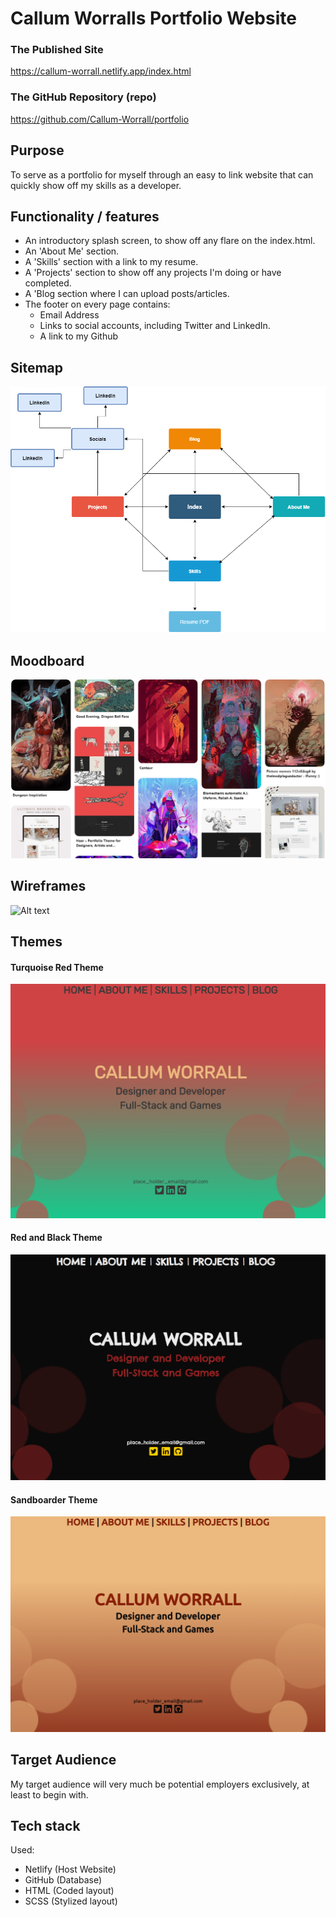 # Callum Worralls Portfolio Website

### The Published Site

https://callum-worrall.netlify.app/index.html



### The GitHub Repository (repo)

https://github.com/Callum-Worrall/portfolio



## Purpose

To serve as a portfolio for myself through an easy to link website that can quickly show off my skills as a developer.



## Functionality / features

- An introductory splash screen, to show off any flare on the index.html.
- An 'About Me' section.
- A 'Skills' section with a link to my resume.
- A 'Projects' section to show off any projects I'm doing or have completed.
- A 'Blog section where I can upload posts/articles.
- The footer on every page contains:
    - Email Address
    - Links to social accounts, including Twitter and LinkedIn.
    - A link to my Github
    
      

## Sitemap

![Alt text](/docs/sitemap.png?raw=true "Sitemap")



## Moodboard

![Alt text](/docs/moodboard.png?raw=true "Moodboard")



## Wireframes

![Alt text](/docs/wireframes.png?raw=true "Wireframes")



## Themes

#### Turquoise Red Theme
![Alt text](/docs/turquoise_red_revised.png?raw=true "turquoise and red theme")




#### Red and Black Theme
![Alt text](/docs/red_black.png?raw=true "red and black theme")




#### Sandboarder Theme
![Alt text](/docs/sandboarder.png?raw=true "sandboarder theme")




## Target Audience

My target audience will very much be potential employers exclusively, at least to begin with.



## Tech stack

Used:

- Netlify (Host Website)
- GitHub (Database)
- HTML (Coded layout)
- SCSS (Stylized layout)
